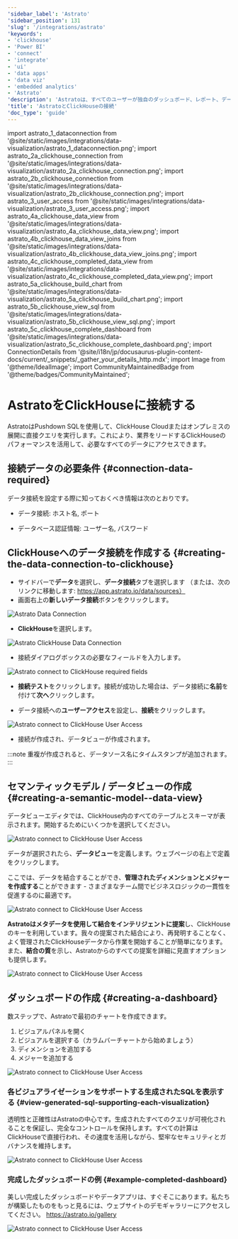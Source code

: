 ```yaml
---
'sidebar_label': 'Astrato'
'sidebar_position': 131
'slug': '/integrations/astrato'
'keywords':
- 'clickhouse'
- 'Power BI'
- 'connect'
- 'integrate'
- 'ui'
- 'data apps'
- 'data viz'
- 'embedded analytics'
- 'Astrato'
'description': 'Astratoは、すべてのユーザーが独自のダッシュボード、レポート、データアプリを作成できるようにすることで、企業やデータビジネスに真のセルフサービスBIをもたらし、ITの助けなしにデータの質問に答えることを可能にします。Astratoは導入を加速し、意思決定を迅速化し、分析、組み込み分析、データ入力、およびデータアプリを1つのプラットフォームに統合します。Astratoはアクションと分析を1つに統合し、ライブの書き戻しを導入し、MLモデルと対話し、AIで分析を加速させます。ダッシュボードを超えた体験を提供するために、AstratoのプッシュダウンSQLのサポートのおかげです。'
'title': 'AstratoとClickHouseの接続'
'doc_type': 'guide'
---
```


import astrato_1_dataconnection from '@site/static/images/integrations/data-visualization/astrato_1_dataconnection.png';
import astrato_2a_clickhouse_connection from '@site/static/images/integrations/data-visualization/astrato_2a_clickhouse_connection.png';
import astrato_2b_clickhouse_connection from '@site/static/images/integrations/data-visualization/astrato_2b_clickhouse_connection.png';
import astrato_3_user_access from '@site/static/images/integrations/data-visualization/astrato_3_user_access.png';
import astrato_4a_clickhouse_data_view from '@site/static/images/integrations/data-visualization/astrato_4a_clickhouse_data_view.png';
import astrato_4b_clickhouse_data_view_joins from '@site/static/images/integrations/data-visualization/astrato_4b_clickhouse_data_view_joins.png';
import astrato_4c_clickhouse_completed_data_view from '@site/static/images/integrations/data-visualization/astrato_4c_clickhouse_completed_data_view.png';
import astrato_5a_clickhouse_build_chart from '@site/static/images/integrations/data-visualization/astrato_5a_clickhouse_build_chart.png';
import astrato_5b_clickhouse_view_sql from '@site/static/images/integrations/data-visualization/astrato_5b_clickhouse_view_sql.png';
import astrato_5c_clickhouse_complete_dashboard from '@site/static/images/integrations/data-visualization/astrato_5c_clickhouse_complete_dashboard.png';
import ConnectionDetails from '@site/i18n/jp/docusaurus-plugin-content-docs/current/_snippets/_gather_your_details_http.mdx';
import Image from '@theme/IdealImage';
import CommunityMaintainedBadge from '@theme/badges/CommunityMaintained';



# AstratoをClickHouseに接続する

<CommunityMaintainedBadge/>

AstratoはPushdown SQLを使用して、ClickHouse Cloudまたはオンプレミスの展開に直接クエリを実行します。これにより、業界をリードするClickHouseのパフォーマンスを活用して、必要なすべてのデータにアクセスできます。

## 接続データの必要条件 {#connection-data-required}

データ接続を設定する際に知っておくべき情報は次のとおりです。

- データ接続: ホスト名, ポート

- データベース認証情報: ユーザー名, パスワード

<ConnectionDetails />

## ClickHouseへのデータ接続を作成する {#creating-the-data-connection-to-clickhouse}

- サイドバーで**データ**を選択し、**データ接続**タブを選択します
（または、次のリンクに移動します: https://app.astrato.io/data/sources）
​
- 画面右上の**新しいデータ接続**ボタンをクリックします。

<Image size="sm" img={astrato_1_dataconnection} alt="Astrato Data Connection" border />

- **ClickHouse**を選択します。

<Image size="sm" img={astrato_2a_clickhouse_connection} alt="Astrato ClickHouse Data Connection" border />

- 接続ダイアログボックスの必要なフィールドを入力します。

<Image size="sm" img={astrato_2b_clickhouse_connection} alt="Astrato connect to ClickHouse required fields" border />

- **接続テスト**をクリックします。接続が成功した場合は、データ接続に**名前**を付けて**次へ**クリックします。

- データ接続への**ユーザーアクセス**を設定し、**接続**をクリックします。

<Image size="md" img={astrato_3_user_access} alt="Astrato connect to ClickHouse User Access" border />

- 接続が作成され、データビューが作成されます。

:::note
重複が作成されると、データソース名にタイムスタンプが追加されます。
:::

## セマンティックモデル / データビューの作成 {#creating-a-semantic-model--data-view}

データビューエディタでは、ClickHouse内のすべてのテーブルとスキーマが表示されます。開始するためにいくつかを選択してください。

<Image size="lg" img={astrato_4a_clickhouse_data_view} alt="Astrato connect to ClickHouse User Access" border />

データが選択されたら、**データビュー**を定義します。ウェブページの右上で定義をクリックします。

ここでは、データを結合することができ、**管理されたディメンションとメジャーを作成する**ことができます - さまざまなチーム間でビジネスロジックの一貫性を促進するのに最適です。

<Image size="lg" img={astrato_4b_clickhouse_data_view_joins} alt="Astrato connect to ClickHouse User Access" border />

**Astratoはメタデータを使用して結合をインテリジェントに提案**し、ClickHouseのキーを利用しています。我々の提案された結合により、再発明することなく、よく管理されたClickHouseデータから作業を開始することが簡単になります。また、**結合の質**を示し、Astratoからのすべての提案を詳細に見直すオプションも提供します。

<Image size="lg" img={astrato_4c_clickhouse_completed_data_view} alt="Astrato connect to ClickHouse User Access" border />

## ダッシュボードの作成 {#creating-a-dashboard}

数ステップで、Astratoで最初のチャートを作成できます。
1. ビジュアルパネルを開く
2. ビジュアルを選択する（カラムバーチャートから始めましょう）
3. ディメンションを追加する
4. メジャーを追加する

<Image size="lg" img={astrato_5a_clickhouse_build_chart} alt="Astrato connect to ClickHouse User Access" border />

### 各ビジュアライゼーションをサポートする生成されたSQLを表示する {#view-generated-sql-supporting-each-visualization}

透明性と正確性はAstratoの中心です。生成されたすべてのクエリが可視化されることを保証し、完全なコントロールを保持します。すべての計算はClickHouseで直接行われ、その速度を活用しながら、堅牢なセキュリティとガバナンスを維持します。

<Image size="lg" img={astrato_5b_clickhouse_view_sql} alt="Astrato connect to ClickHouse User Access" border />

### 完成したダッシュボードの例 {#example-completed-dashboard}

美しい完成したダッシュボードやデータアプリは、すぐそこにあります。私たちが構築したものをもっと見るには、ウェブサイトのデモギャラリーにアクセスしてください。 https://astrato.io/gallery

<Image size="lg" img={astrato_5c_clickhouse_complete_dashboard} alt="Astrato connect to ClickHouse User Access" border />

